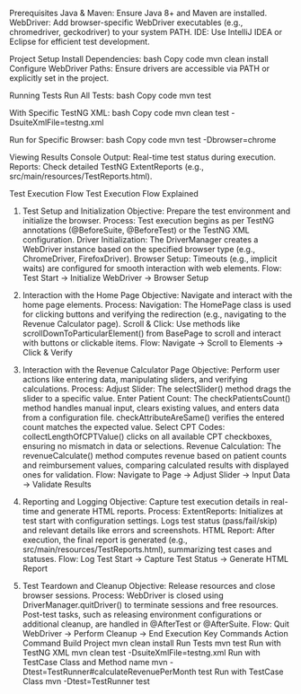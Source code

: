Prerequisites
Java & Maven: Ensure Java 8+ and Maven are installed.
WebDriver: Add browser-specific WebDriver executables (e.g., chromedriver, geckodriver) to your system PATH.
IDE: Use IntelliJ IDEA or Eclipse for efficient test development.

Project Setup
Install Dependencies:
bash
Copy code
mvn clean install
Configure WebDriver Paths: Ensure drivers are accessible via PATH or explicitly set in the project.

Running Tests
Run All Tests:
bash
Copy code
mvn test

With Specific TestNG XML:
bash
Copy code
mvn clean test -DsuiteXmlFile=testng.xml

Run for Specific Browser:
bash
Copy code
mvn test -Dbrowser=chrome


Viewing Results
Console Output: Real-time test status during execution.
Reports: Check detailed TestNG ExtentReports (e.g., src/main/resources/TestReports.html).

Test Execution Flow
Test Execution Flow Explained
1. Test Setup and Initialization
Objective: Prepare the test environment and initialize the browser.
Process:
Test execution begins as per TestNG annotations (@BeforeSuite, @BeforeTest) or the TestNG XML configuration.
Driver Initialization:
The DriverManager creates a WebDriver instance based on the specified browser type (e.g., ChromeDriver, FirefoxDriver).
Browser Setup:
Timeouts (e.g., implicit waits) are configured for smooth interaction with web elements.
Flow:
Test Start -> Initialize WebDriver -> Browser Setup

2. Interaction with the Home Page
Objective: Navigate and interact with the home page elements.
Process:
Navigation: The HomePage class is used for clicking buttons and verifying the redirection (e.g., navigating to the Revenue Calculator page).
Scroll & Click: Use methods like scrollDownToParticularElement() from BasePage to scroll and interact with buttons or clickable items.
Flow:
Navigate -> Scroll to Elements -> Click & Verify

3. Interaction with the Revenue Calculator Page
Objective: Perform user actions like entering data, manipulating sliders, and verifying calculations.
Process:
Adjust Slider: The selectSlider() method drags the slider to a specific value.
Enter Patient Count:
The checkPatientsCount() method handles manual input, clears existing values, and enters data from a configuration file.
checkAttributeAreSame() verifies the entered count matches the expected value.
Select CPT Codes:
collectLengthOfCPTValue() clicks on all available CPT checkboxes, ensuring no mismatch in data or selections.
Revenue Calculation:
The revenueCalculate() method computes revenue based on patient counts and reimbursement values, comparing calculated results with displayed ones for validation.
Flow:
Navigate to Page -> Adjust Slider -> Input Data -> Validate Results

4. Reporting and Logging
Objective: Capture test execution details in real-time and generate HTML reports.
Process:
ExtentReports:
Initializes at test start with configuration settings.
Logs test status (pass/fail/skip) and relevant details like errors and screenshots.
HTML Report:
After execution, the final report is generated (e.g., src/main/resources/TestReports.html), summarizing test cases and statuses.
Flow:
Log Test Start -> Capture Test Status -> Generate HTML Report

5. Test Teardown and Cleanup
Objective: Release resources and close browser sessions.
Process:
WebDriver is closed using DriverManager.quitDriver() to terminate sessions and free resources.
Post-test tasks, such as releasing environment configurations or additional cleanup, are handled in @AfterTest or @AfterSuite.
Flow:
Quit WebDriver -> Perform Cleanup -> End Execution
Key Commands
Action
Command
Build Project
mvn clean install
Run Tests
mvn test
Run with TestNG XML
mvn clean test -DsuiteXmlFile=testng.xml
Run with TestCase Class and Method name
         mvn -Dtest=TestRunner#calculateRevenuePerMonth test
Run with TestCase Class
  mvn -Dtest=TestRunner test



